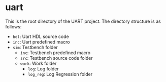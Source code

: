 # uart

This is the root directory of the UART project. The directory structure is as follows:

- `hdl`: Uart HDL source code
- `inc`: Uart predefined macro
- `sim`: Testbench folder
  - `inc`: Testbench predefined macro
  - `src`: Testbench source code folder
  - `work`: Work folder
    - `log`: Log folder
    - `log_reg`: Log Regression folder
